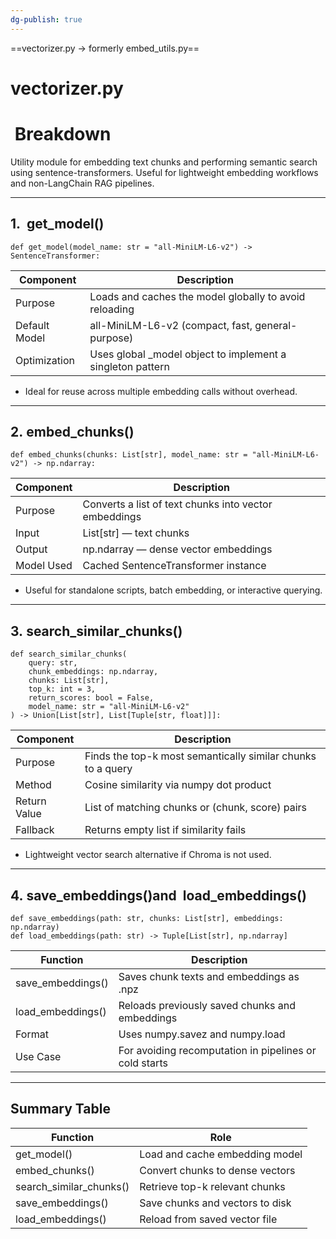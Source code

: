 ```yaml
---
dg-publish: true
---
```



==vectorizer.py → formerly embed_utils.py==

  

# **vectorizer.py**

#  **Breakdown**

  

Utility module for embedding text chunks and performing semantic search using sentence-transformers. Useful for lightweight embedding workflows and non-LangChain RAG pipelines.

---

## **1.**  **get_model()**

```
def get_model(model_name: str = "all-MiniLM-L6-v2") -> SentenceTransformer:
```

|**Component**|**Description**|
|---|---|
|Purpose|Loads and caches the model globally to avoid reloading|
|Default Model|all-MiniLM-L6-v2 (compact, fast, general-purpose)|
|Optimization|Uses global _model object to implement a singleton pattern|

- Ideal for reuse across multiple embedding calls without overhead.
    

---

## **2.** **embed_chunks()**

```
def embed_chunks(chunks: List[str], model_name: str = "all-MiniLM-L6-v2") -> np.ndarray:
```

|**Component**|**Description**|
|---|---|
|Purpose|Converts a list of text chunks into vector embeddings|
|Input|List[str] — text chunks|
|Output|np.ndarray — dense vector embeddings|
|Model Used|Cached SentenceTransformer instance|

- Useful for standalone scripts, batch embedding, or interactive querying.
    

---

## **3.** **search_similar_chunks()**

```
def search_similar_chunks(
    query: str,
    chunk_embeddings: np.ndarray,
    chunks: List[str],
    top_k: int = 3,
    return_scores: bool = False,
    model_name: str = "all-MiniLM-L6-v2"
) -> Union[List[str], List[Tuple[str, float]]]:
```

|**Component**|**Description**|
|---|---|
|Purpose|Finds the top-k most semantically similar chunks to a query|
|Method|Cosine similarity via numpy dot product|
|Return Value|List of matching chunks or (chunk, score) pairs|
|Fallback|Returns empty list if similarity fails|

- Lightweight vector search alternative if Chroma is not used.
    

---

## **4.** **save_embeddings()and  load_embeddings()**

```
def save_embeddings(path: str, chunks: List[str], embeddings: np.ndarray)
def load_embeddings(path: str) -> Tuple[List[str], np.ndarray]
```

|**Function**|**Description**|
|---|---|
|save_embeddings()|Saves chunk texts and embeddings as .npz|
|load_embeddings()|Reloads previously saved chunks and embeddings|
|Format|Uses numpy.savez and numpy.load|
|Use Case|For avoiding recomputation in pipelines or cold starts|

---

## **Summary Table**

|**Function**|**Role**|
|---|---|
|get_model()|Load and cache embedding model|
|embed_chunks()|Convert chunks to dense vectors|
|search_similar_chunks()|Retrieve top-k relevant chunks|
|save_embeddings()|Save chunks and vectors to disk|
|load_embeddings()|Reload from saved vector file|
